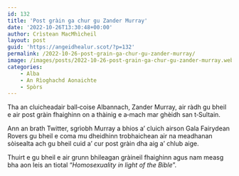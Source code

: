 ```yaml
---
id: 132
title: 'Post gràin ga chur gu Zander Murray'
date: '2022-10-26T13:30:48+00:00'
author: Crìstean MacMhìcheil
layout: post
guid: 'https://angeidhealur.scot/?p=132'
permalink: /2022-10-26-post-grain-ga-chur-gu-zander-murray/
image: /images/posts/2022-10-26-post-grain-ga-chur-gu-zander-murray.webp
categories:
    - Alba
    - An Rìoghachd Aonaichte
    - Spòrs
---
```


Tha an cluicheadair ball‑coise Albannach, Zander Murray, air ràdh gu bheil e air post gràin fhaighinn on a thàinig e a‑mach mar ghèidh san t‑Sultain.

Ann an brath Twitter, sgrìobh Murray a bhios a’ cluich airson Gala Fairydean Rovers gu bheil e coma mu dheidhinn trobhaichean air na meadhanan sòisealta ach gu bheil cuid a’ cur post gràin dha aig a’ chlub aige.

Thuirt e gu bheil e air grunn bhileagan gràineil fhaighinn agus nam measg bha aon leis an tiotal “*Homosexuality in light of the Bible*”.
